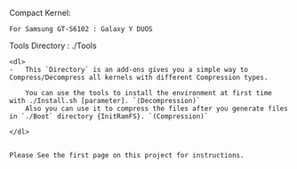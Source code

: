 Compact Kernel:
~~~~~~~~~~~~~~~
For Samsung GT-S6102 : Galaxy Y DUOS
~~~~~~~~~~~~~~~~~~~~~~~~~~~~~~~~~~~~



Tools Directory : ./Tools
~~~~~~~~~~~~~~~~~~~~~~~~~
<dl>
-	This `Directory` is an add-ons gives you a simple way to Compress/Decompress all kernels with different Compression types.

	You can use the tools to install the environment at first time with ./Install.sh [parameter]. `(Decompression)`
	Also you can use it to compress the files after you generate files in `./Boot` directory {InitRamFS}. `(Compression)`
	
</dl>


Please See the first page on this project for instructions.
~~~~~~~~~~~~~~~~~~~~~~~~~~~~~~~~~~~~~~~~~~~~~~~~~~~~~~~~~~~
